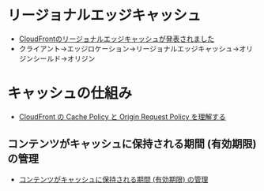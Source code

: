 


# リージョナルエッジキャッシュ
- [CloudFrontのリージョナルエッジキャッシュが発表されました](https://dev.classmethod.jp/articles/cloudfront-regional-edge-cache/)
- クライアント→エッジロケーション→リージョナルエッジキャッシュ→オリジンシールド→オリジン

# キャッシュの仕組み
- [CloudFront の Cache Policy と Origin Request Policy を理解する](https://qiita.com/t-kigi/items/6d7cfccdb629690b8d29)

## コンテンツがキャッシュに保持される期間 (有効期限) の管理
- [コンテンツがキャッシュに保持される期間 (有効期限) の管理](https://docs.aws.amazon.com/ja_jp/AmazonCloudFront/latest/DeveloperGuide/Expiration.html)


